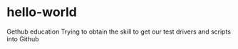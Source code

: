# hello-world
Gethub education
Trying to obtain the skill to get our test drivers and scripts into Github
